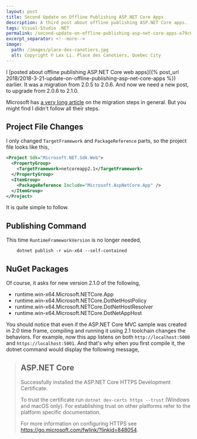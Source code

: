 ```yaml
---
layout: post
title: Second Update on Offline Publishing ASP.NET Core Apps
description: A third post about offline publishing ASP.NET Core apps.
tags: Visual-Studio .NET
permalink: /second-update-on-offline-publishing-asp-net-core-apps-e79c682fd287
excerpt_separator: <!--more-->
image:
  path: /images/place-des-canotiers.jpg
  alt: Copyright © Lex Li. Place des Canotiers, Quebec City
---
```


I [posted about offline publishing ASP.NET Core web apps]({% post_url 2018/2018-3-21-update-on-offline-publishing-asp-net-core-apps %}) earlier. It was a migration from 2.0.5 to 2.0.6. And now we need a new post, to upgrade from 2.0.6 to 2.1.0.

<!--more-->

Microsoft has [a very long article](https://docs.microsoft.com/aspnet/core/migration/20_21?view=aspnetcore-2.1) on the migration steps in general. But you might find I didn't follow all their steps.

## Project File Changes

I only changed `TargetFramework` and `PackageReference` parts, so the project file looks like this,

```xml
<Project Sdk="Microsoft.NET.Sdk.Web">
  <PropertyGroup>
    <TargetFramework>netcoreapp2.1</TargetFramework>
  </PropertyGroup>
  <ItemGroup>
    <PackageReference Include="Microsoft.AspNetCore.App" />
  </ItemGroup>
</Project>
```

It is quite simple to follow.

## Publishing Command

This time `RuntimeFrameworkVersion` is no longer needed,

```batch
    dotnet publish -r win-x64 --self-contained
```

## NuGet Packages

Of course, it asks for new version 2.1.0 of the following,

- runtime.win-x64.Microsoft.NETCore.App
- runtime.win-x64.Microsoft.NETCore.DotNetHostPolicy
- runtime.win-x64.Microsoft.NETCore.DotNetHostResolver
- runtime.win-x64.Microsoft.NETCore.DotNetAppHost

You should notice that even if the ASP.NET Core MVC sample was created in 2.0 time frame, compiling and running it using 2.1 toolchain changes the behaviors. For example, now this app listens on both `http://localhost:5000` and `https://localhost:5001`. And that's why when you first compile it, the dotnet command would display the following message,

> ## ASP.NET Core
>
> Successfully installed the ASP.NET Core HTTPS Development Certificate.
>
> To trust the certificate run `dotnet dev-certs https --trust` (Windows and macOS only). For establishing trust on other platforms refer to the platform specific documentation.
>
> For more information on configuring HTTPS see https://go.microsoft.com/fwlink/?linkid=848054.
